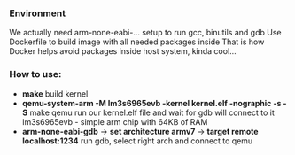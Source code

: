 ### Environment
We actually need arm-none-eabi-... setup to run gcc, binutils and gdb
Use Dockerfile to build image with all needed packages inside
That is how Docker helps avoid packages inside host system, kinda cool...
### How to use:
* **make**
    build kernel
* **qemu-system-arm -M lm3s6965evb -kernel kernel.elf -nographic -s -S**
    make qemu run our kernel.elf file and wait for gdb will connect to it
    lm3s6965evb - simple arm chip with 64KB of RAM
* **arm-none-eabi-gdb** -> **set architecture armv7** -> **target remote localhost:1234**
    run gdb, select right arch and connect to qemu
